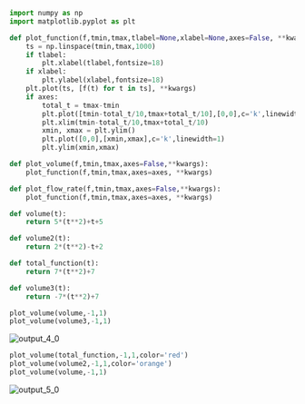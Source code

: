 ```python
import numpy as np
import matplotlib.pyplot as plt
```


```python
def plot_function(f,tmin,tmax,tlabel=None,xlabel=None,axes=False, **kwargs):
    ts = np.linspace(tmin,tmax,1000)
    if tlabel:
        plt.xlabel(tlabel,fontsize=18)
    if xlabel:
        plt.ylabel(xlabel,fontsize=18)
    plt.plot(ts, [f(t) for t in ts], **kwargs)
    if axes:
        total_t = tmax-tmin
        plt.plot([tmin-total_t/10,tmax+total_t/10],[0,0],c='k',linewidth=1)
        plt.xlim(tmin-total_t/10,tmax+total_t/10)
        xmin, xmax = plt.ylim()
        plt.plot([0,0],[xmin,xmax],c='k',linewidth=1)
        plt.ylim(xmin,xmax)
```


```python
def plot_volume(f,tmin,tmax,axes=False,**kwargs):
    plot_function(f,tmin,tmax,axes=axes, **kwargs)

def plot_flow_rate(f,tmin,tmax,axes=False,**kwargs):
    plot_function(f,tmin,tmax,axes=axes, **kwargs)
```


```python
def volume(t):
    return 5*(t**2)+t+5

def volume2(t):
    return 2*(t**2)-t+2

def total_function(t):
    return 7*(t**2)+7

def volume3(t):
    return -7*(t**2)+7
```


```python
plot_volume(volume,-1,1)
plot_volume(volume3,-1,1)
```


    
![output_4_0](https://user-images.githubusercontent.com/100830660/182598514-353df6c6-ef57-4995-93db-b4ac42cb3935.png)
    



```python
plot_volume(total_function,-1,1,color='red')
plot_volume(volume2,-1,1,color='orange')
plot_volume(volume,-1,1)
```


    
![output_5_0](https://user-images.githubusercontent.com/100830660/182598520-31344a68-5336-49e6-9dd3-ec5c8e688f5e.png)
    

